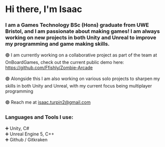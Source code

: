 # Hi there, I'm Isaac

### I am a Games Technology BSc (Hons) graduate from UWE Bristol, and I am passionate about making games! I am always working on new projects in both Unity and Unreal to improve my programming and game making skills. <br/> 
:purple_circle: I am currently working on a collaborative project as part of the team at OnBoardGames, check out the current public demo here: https://github.com/Ffishly/Zombie-Arcade <br/>
<br/>
:purple_circle: Alongside this I am also working on various solo projects to sharpen my skills in both Unity and Unreal, with my current focus being multiplayer programming <br/>
<br/>
:purple_circle: Reach me at isaac.turpin2@gmail.com <br/>

### Languages and Tools I use:
:heavy_plus_sign: Unity, C# <br/>
:heavy_plus_sign: Unreal Engine 5, C++ <br/>
:heavy_plus_sign: Github / Gitkraken <br/>
